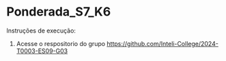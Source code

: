 # Ponderada_S7_K6
Instruções de execução:

1. Acesse o respositorio do grupo https://github.com/Inteli-College/2024-T0003-ES09-G03
